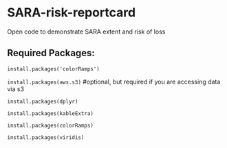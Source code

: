 # SARA-risk-reportcard
Open code to demonstrate SARA extent and risk of loss





## Required Packages:

`install.packages('colorRamps')`

`install.packages(aws.s3)` #optional, but required if you are accessing data via s3

`install.packages(dplyr)`

`install.packages(kableExtra)`

`install.packages(colorRamps)`

`install.packages(viridis)`


